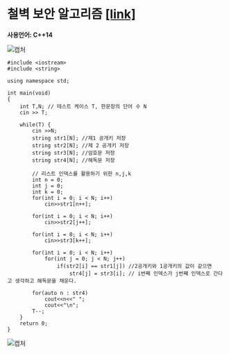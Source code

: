# 철벽 보안 알고리즘 [[link]](https://www.acmicpc.net/problem/9322)
**사용언어: C++14**

![캡처](https://user-images.githubusercontent.com/38516906/60842938-4dcd7e00-a210-11e9-8ee9-7b0189932321.PNG)

```
#include <iostream>
#include <string>
 
using namespace std;
 
int main(void) 
{
    int T,N; // 테스트 케이스 T, 한문장의 단어 수 N
    cin >> T;
     
    while(T) {
        cin >>N;
        string str1[N]; //제1 공개키 저장 
        string str2[N]; //제 2 공개키 저장 
        string str3[N]; //암호문 저장
        string str4[N]; //해독문 저장 
        
        // 리스트 인덱스를 활용하기 위한 n,j,k
        int n = 0;
        int j = 0;
        int k = 0;
        for(int i = 0; i < N; i++)
            cin>>str1[n++];
         
        for(int i = 0; i < N; i++)
            cin>>str2[j++];
         
        for(int i = 0; i < N; i++) 
            cin>>str3[k++];
         
        for(int i = 0; i < N; i++)  
            for(int j = 0; j < N; j++)
                if(str2[i] == str1[j]) //2공개키와 1공개키의 값이 같으면 
                    str4[j] = str3[i]; // i번째 인덱스가 j번째 인덱스로 간다고 생각하고 해독문을 채운다. 
                     
        for(auto n : str4)
            cout<<n<<" ";
            cout<<"\n";
        T--;            
    }
    return 0;
}
```

![캡처](https://user-images.githubusercontent.com/38516906/60843148-d1876a80-a210-11e9-94d0-faa7598d4a6d.PNG)
